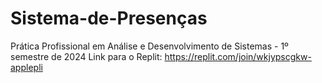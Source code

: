 # Sistema-de-Presenças
Prática Profissional em Análise e Desenvolvimento de Sistemas - 1º semestre de 2024
Link para o Replit: https://replit.com/join/wkjypscgkw-applepli
